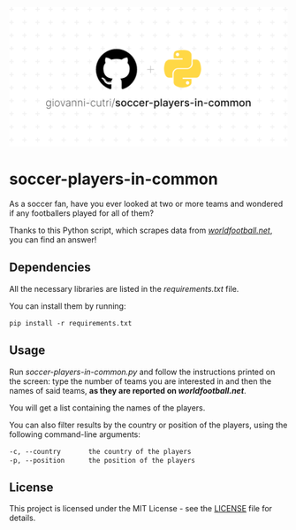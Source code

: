 ![Socialify](https://github.com/giovanni-cutri/soccer-players-in-common/blob/main/resources/socialify-logo.png)

# soccer-players-in-common
 
As a soccer fan, have you ever looked at two or more teams and wondered if any footballers played for all of them? 

Thanks to this Python script, which scrapes data from *[worldfootball.net](https://www.worldfootball.net/)*, you can find an answer!

## Dependencies

All the necessary libraries are listed in the *requirements.txt* file.

You can install them by running:

```
pip install -r requirements.txt
```

## Usage

Run *soccer-players-in-common.py* and follow the instructions printed on the screen: type the number of teams you are interested in and then the names of said teams, **as they are reported on *worldfootball.net***.

You will get a list containing the names of the players.

You can also filter results by the country or position of the players, using the following command-line arguments:

````
-c, --country       the country of the players
-p, --position      the position of the players
````

## License

This project is licensed under the MIT License - see the [LICENSE](https://github.com/giovanni-cutri/soccer-players-in-common/blob/main/LICENSE) file for details.

